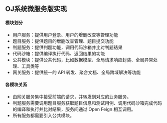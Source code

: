 ## OJ系统微服务版实现
#### 模块划分
- 用户服务：提供用户登录、用户的增删改查等管理功能
- 题目服务：提供题目的增删改查管理、题目提交功能
- 判题服务：提供判题功能，调用代码沙箱并比对判题结果
- 代码沙箱：提供编译执行代码、返回结果的功能
- 公共模块：提供公共代码，比如数据模型、全局请求响应封装、全局异常处理、工具类等
- 网关服务：提供统一的 API 转发、聚合文档、全局跨域解决等功能

#### 各模块关系
- 由网关服务集中接受前端的请求，并转发到对应的业务服务。
- 判题服务需要调用题目服务获取题目信息和测试用例、调用代码沙箱完成代码的编译和执行并比对结果，服务间通过 Open Feign 相互调用。
- 所有服务都需要引入公共模块。
